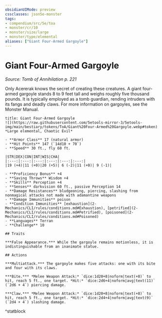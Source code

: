```yaml
---
obsidianUIMode: preview
cssclasses: json5e-monster
tags:
- compendium/src/5e/toa
- monster/cr/10
- monster/size/large
- monster/type/elemental
aliases: ["Giant Four-Armed Gargoyle"]
---
```

# Giant Four-Armed Gargoyle
*Source: Tomb of Annihilation p. 221*  

Only Acererak knows the secret of creating these creatures. A giant four-armed gargoyle stands 8 to 9 feet tall and weighs roughly five thousand pounds. It is typically employed as a tomb guardian, rending intruders with its fangs and deadly claws. For more information on gargoyles, see the Monster Manual.

```ad-statblock
title: Giant Four-Armed Gargoyle
![](https://raw.githubusercontent.com/5etools-mirror-3/5etools-img/main/bestiary/tokens/ToA/Giant%20Four-Armed%20Gargoyle.webp#token)
*Large elemental, Chaotic Evil*

- **Armor Class** 17 (natural armor)
- **Hit Points** 147 (`14d10 + 70`)
- **Speed** 30 ft., fly 60 ft.

|STR|DEX|CON|INT|WIS|CHA|
|:---:|:---:|:---:|:---:|:---:|:---:|
|19 (+4)|11 (+0)|20 (+5)| 6 (-2)|11 (+0)| 9 (-1)|

- **Proficiency Bonus** +4
- **Saving Throws** Wisdom +4
- **Skills** Perception +4
- **Senses** darkvision 60 ft., passive Perception 14
- **Damage Resistances** bludgeoning, piercing, slashing from nonmagical attacks not made with adamantine weapons
- **Damage Immunities** poison
- **Condition Immunities** [exhaustion](2-Mechanics/CLI/rules/conditions.md#Exhaustion), [petrified](2-Mechanics/CLI/rules/conditions.md#Petrified), [poisoned](2-Mechanics/CLI/rules/conditions.md#Poisoned)
- **Languages** Terran
- **Challenge** 10

## Traits

***False Appearance.*** While the gargoyle remains motionless, it is indistinguishable from an inanimate statue.

## Actions

***Multiattack.*** The gargoyle makes five attacks: one with its bite and four with its claws.

***Bite.*** *Melee Weapon Attack:* `dice:1d20+8|noform|text(+8)` to hit, reach 5 ft., one target. *Hit:* `dice:2d6+4|noform|avg|text(11)` (`2d6 + 4`) piercing damage.

***Claw.*** *Melee Weapon Attack:* `dice:1d20+8|noform|text(+8)` to hit, reach 5 ft., one target. *Hit:* `dice:2d4+4|noform|avg|text(9)` (`2d4 + 4`) slashing damage.
```
^statblock